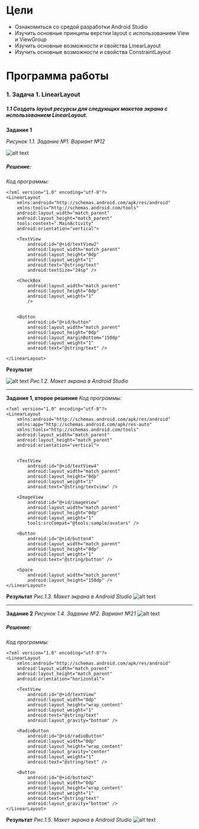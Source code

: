# Цели
  - Ознакомиться со средой разработки Android Studio
  - Изучить основные принципы верстки layout с использованием View и ViewGroup
  - Изучить основные возможности и свойства LinearLayout
  - Изучить основные возможности и свойства ConstraintLayout
# Программа работы
### 1.	 Задача 1. LinearLayout
##### 1.1 Создать layout ресурсы для следующих макетов экрана с использованием LinearLayout.
**Задание 1**

*Рисунок 1.1. Задание №1. Вариант №12*

![alt text](task_1.png)

##### Решение:
*Код программы:*
```
<?xml version="1.0" encoding="utf-8"?>
<LinearLayout
    xmlns:android="http://schemas.android.com/apk/res/android"
    xmlns:tools="http://schemas.android.com/tools"
    android:layout_width="match_parent"
    android:layout_height="match_parent"
    tools:context=".MainActivity"
    android:orientation="vertical">

    <TextView
        android:id="@+id/textView2"
        android:layout_width="match_parent"
        android:layout_height="0dp"
        android:layout_weight="1"
        android:text="@string/text"
        android:textSize="24sp" />

    <CheckBox
        android:layout_width="match_parent"
        android:layout_height="0dp"
        android:layout_weight="1"
        />


    <Button
        android:id="@+id/button"
        android:layout_width="match_parent"
        android:layout_height="0dp"
        android:layout_marginBottom="150dp"
        android:layout_weight="1"
        android:text="@string/text" />

</LinearLayout>
```

**Результат**

![alt text](1_1_result.png)
*Рис.1.2. Макет экрана в Android Studio*
*** 

**Задание 1, второе решение**
*Код программы:*
```
<?xml version="1.0" encoding="utf-8"?>
<LinearLayout
    xmlns:android="http://schemas.android.com/apk/res/android"
    xmlns:app="http://schemas.android.com/apk/res-auto"
    xmlns:tools="http://schemas.android.com/tools"
    android:layout_width="match_parent"
    android:layout_height="match_parent"
    android:orientation="vertical">


    <TextView
        android:id="@+id/textView4"
        android:layout_width="match_parent"
        android:layout_height="0dp"
        android:layout_weight="1"
        android:text="@string/textview" />

    <ImageView
        android:id="@+id/imageView"
        android:layout_width="match_parent"
        android:layout_height="0dp"
        android:layout_weight="1"
        tools:srcCompat="@tools:sample/avatars" />

    <Button
        android:id="@+id/button4"
        android:layout_width="match_parent"
        android:layout_height="0dp"
        android:layout_weight="1"
        android:text="@string/button" />

    <Space
        android:layout_width="match_parent"
        android:layout_height="150dp" />
</LinearLayout>
```

**Результат**
*Рис.1.3. Макет экрана в Android Studio*
![alt text](1_1_1_result.png)

*** 

**Задание 2**
*Рисунок 1.4. Задание №2. Вариант №21*
![alt text](task_2.png)

##### Решение:
*Код программы:*
```
<?xml version="1.0" encoding="utf-8"?>
<LinearLayout
    xmlns:android="http://schemas.android.com/apk/res/android"
    android:layout_width="match_parent"
    android:layout_height="match_parent"
    android:orientation="horizontal">

    <TextView
        android:id="@+id/textView"
        android:layout_width="0dp"
        android:layout_height="wrap_content"
        android:layout_weight="1"
        android:text="@string/text"
        android:layout_gravity="bottom" />

    <RadioButton
        android:id="@+id/radioButton"
        android:layout_width="0dp"
        android:layout_height="wrap_content"
        android:layout_gravity="center"
        android:layout_weight="1"
        android:text="@string/text" />

    <Button
        android:id="@+id/button2"
        android:layout_width="0dp"
        android:layout_height="wrap_content"
        android:layout_weight="1"
        android:text="@string/text"
        android:layout_gravity="bottom" />
</LinearLayout>
```

**Результат**
*Рис.1.5. Макет экрана в Android Studio*
![alt text](1_2_result.png)
